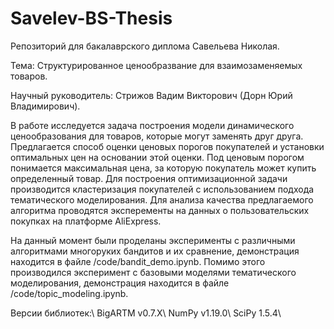 # Savelev-BS-Thesis
Репозиторий для бакалаврского диплома Савельева Николая.

Тема: Структурированное ценообразвание для взаимозаменяемых товаров.

Научный руководитель: Стрижов Вадим Викторович (Дорн Юрий Владимирович).

В работе исследуется задача построения модели динамического ценообразования для товаров, которые могут заменять друг друга. Предлагается способ оценки ценовых порогов покупателей и установки оптимальных цен на основании этой оценки. Под ценовым порогом понимается максимальная цена, за которую покупатель может купить определенный товар. Для построения оптимизационной задачи производится кластеризация покупателей с использованием подхода тематического моделирования. Для анализа качества предлагаемого алгоритма проводятся эксперементы на данных о пользовательских покупках на платформе AliExpress.

На данный момент были проделаны эксперименты с различными алгоритмами многоруких бандитов и их сравнение, демонстрация находится в файле /code/bandit_demo.ipynb. Помимо этого производился эксперимент с базовыми моделями тематического моделирования, демонстрация находится в файле /code/topic_modeling.ipynb.

Версии библиотек:\\
BigARTM v0.7.X\\
NumPy v1.19.0\\
SciPy 1.5.4\\
